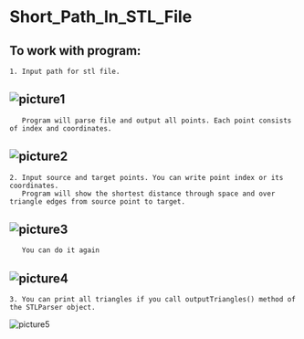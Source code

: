 # Short_Path_In_STL_File
To work with program:
---
    1. Input path for stl file. 
![picture1](https://user-images.githubusercontent.com/22146812/37417061-02631bce-27b8-11e8-821b-b135f7665ac6.png)    
---
       Program will parse file and output all points. Each point consists of index and coordinates.
![picture2](https://user-images.githubusercontent.com/22146812/37417309-9be861d2-27b8-11e8-964b-4380f25526a9.png)
---
    2. Input source and target points. You can write point index or its coordinates. 
       Program will show the shortest distance through space and over triangle edges from source point to target.
![picture3](https://user-images.githubusercontent.com/22146812/37417441-ff549f9c-27b8-11e8-91ea-0f2780f1dfc8.png)
---
       You can do it again
![picture4](https://user-images.githubusercontent.com/22146812/37417579-5065f426-27b9-11e8-998a-bd14572f1f0a.png)
---
    3. You can print all triangles if you call outputTriangles() method of the STLParser object.
![picture5](https://user-images.githubusercontent.com/22146812/37418762-a752d158-27bb-11e8-8f98-2ef2fa390a90.png)
